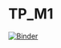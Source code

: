 # TP_M1
[![Binder](https://mybinder.org/badge_logo.svg)](https://mybinder.org/v2/gh/mignotj/TP_M1.git/HEAD?filepath=Stommel_munk_pratical1_M1.ipynb)

